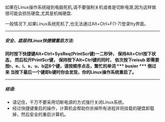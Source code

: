 如果在Linux操作系统碰到电脑死机,请不要强制关机或者是切断电源,因为这样做很可能会损伤硬盘,尤其是机械硬盘.

一般情况下,如果Linux系统死机了,也无法通过Alt+Ctrl+F(1-7)登录tty界面。

<hr>

##### 安全、底层的Linux快捷键重启方法:
<b>
同时按下快捷键Alt+Ctrl+SysReq(PrintScr键)一二秒钟，
保持Alt+Ctrl按下状态，
然后松开PrintScr键，
保持按下Alt+Ctrl键的同时，
依次按下reisub
即需要按r、e、i、s、u、b这6个键，请按顺序点击，繁忙的单词 ***  busier ***   倒过来
当按下最后一个键即b键时你会发现，你的Linux操作系统重启了。
</b>

<hr>

##### 结语: 
+ 请记住，千万不要采用切断电源的方式强行关闭Linux系统。
+ 经过快捷键重启的操作，计算机会帮助你杀掉所有进程并将挂载的硬盘卸载掉，然后安全的重启计算机。